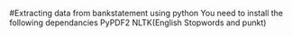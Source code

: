 #Extracting data from  bankstatement using python
You need to install the following dependancies
PyPDF2
NLTK(English Stopwords and punkt)
